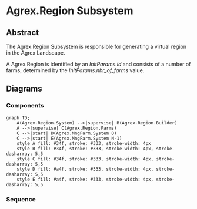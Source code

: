 # Agrex.Region Subsystem

## Abstract

The Agrex.Region Subsystem is responsible for generating a virtual region in the Agrex Landscape.

A Agrex.Region is identified by an *InitParams.id* and consists of a number of farms, determined by the *InitParams.nbr_of_farms* value.

## **Diagrams**

### Components

```mermaid  
graph TD;
    A(Agrex.Region.System) -->|supervise| B(Agrex.Region.Builder)
    A -->|supervise| C(Agrex.Region.Farms)
    C -->|start| D(Agrex.MngFarm.System 0)
    C -->|start| E(Agrex.MngFarm.System N-1)
    style A fill: #34f, stroke: #333, stroke-width: 4px 
    style B fill: #34f, stroke: #333, stroke-width: 4px, stroke-dasharray: 5,5
    style C fill: #34f, stroke: #333, stroke-width: 4px, stroke-dasharray: 5,5
    style D fill: #a4f, stroke: #333, stroke-width: 4px, stroke-dasharray: 5,5
    style E fill: #a4f, stroke: #333, stroke-width: 4px, stroke-dasharray: 5,5

```

### Sequence
